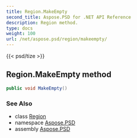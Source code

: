 ```yaml
---
title: Region.MakeEmpty
second_title: Aspose.PSD for .NET API Reference
description: Region method. 
type: docs
weight: 100
url: /net/aspose.psd/region/makeempty/
---
```

{{< psd/tize >}}
## Region.MakeEmpty method

```csharp
public void MakeEmpty()
```

### See Also

* class [Region](../)
* namespace [Aspose.PSD](../../region/)
* assembly [Aspose.PSD](../../../)


